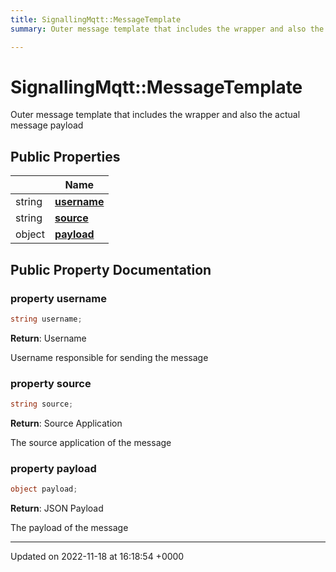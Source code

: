 ```yaml
---
title: SignallingMqtt::MessageTemplate
summary: Outer message template that includes the wrapper and also the actual message payload 

---
```


# SignallingMqtt::MessageTemplate



Outer message template that includes the wrapper and also the actual message payload 

## Public Properties

|                | Name           |
| -------------- | -------------- |
| string | **[username](/SignallingSystem-doc/mainsystem/Classes/classSignallingMqtt_1_1MessageTemplate/#property-username)**  |
| string | **[source](/SignallingSystem-doc/mainsystem/Classes/classSignallingMqtt_1_1MessageTemplate/#property-source)**  |
| object | **[payload](/SignallingSystem-doc/mainsystem/Classes/classSignallingMqtt_1_1MessageTemplate/#property-payload)**  |

## Public Property Documentation

### property username

```csharp
string username;
```


**Return**: Username

Username responsible for sending the message


### property source

```csharp
string source;
```


**Return**: Source Application

The source application of the message


### property payload

```csharp
object payload;
```


**Return**: JSON Payload

The payload of the message


-------------------------------

Updated on 2022-11-18 at 16:18:54 +0000
